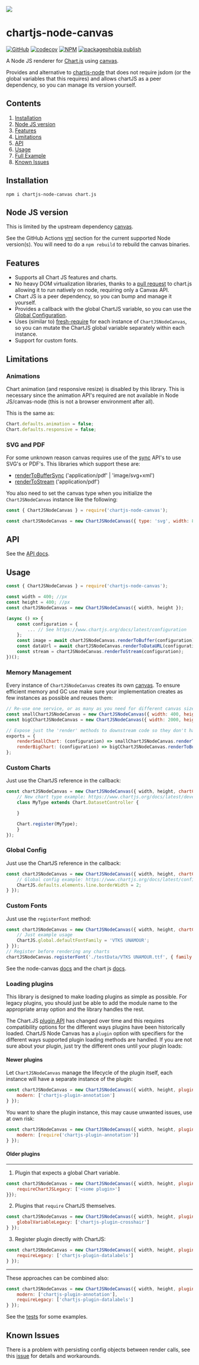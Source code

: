 <!-- [![Logo](./resources/logo.png)](https://github.com/SeanSobey/ChartjsNodeCanvas) -->
<a href="https://github.com/SeanSobey/ChartjsNodeCanvas" align="center">
  <img src="https://raw.githubusercontent.com/SeanSobey/ChartjsNodeCanvas/HEAD/resources/logo.png">
</a>

# chartjs-node-canvas

<!-- [![CircleCI](https://circleci.com/gh/SeanSobey/ChartjsNodeCanvas.svg?style=svg)](https://circleci.com/gh/SeanSobey/ChartjsNodeCanvas) -->
[![GitHub](https://github.com/SeanSobey/ChartjsNodeCanvas/workflows/Node%20CI/badge.svg)](https://github.com/SeanSobey/ChartjsNodeCanvas/actions)
[![codecov](https://codecov.io/gh/SeanSobey/ChartjsNodeCanvas/branch/master/graph/badge.svg)](https://codecov.io/gh/SeanSobey/ChartjsNodeCanvas)
[![NPM](https://img.shields.io/npm/v/chartjs-node-canvas.svg)](https://www.npmjs.com/package/chartjs-node-canvas)
[![packagephobia publish](https://badgen.net/packagephobia/publish/chartjs-node-canvas@latest)](https://bundlephobia.com/result?p=chartjs-node-canvas)
<!-- [![bundlephobia](https://badgen.net/bundlephobia/min/chartjs-node-canvas@latest)](https://bundlephobia.com/result?p=chartjs-node-canvas) -->
<!-- [![packagephobia install](https://badgen.net/packagephobia/install/chartjs-node-canvas@latest)](https://bundlephobia.com/result?p=chartjs-node-canvas) -->

A Node JS renderer for [Chart.js](http://www.chartjs.org) using [canvas](https://github.com/Automattic/node-canvas).

Provides and alternative to [chartjs-node](https://www.npmjs.com/package/chartjs-node) that does not require jsdom (or the global variables that this requires) and allows chartJS as a peer dependency, so you can manage its version yourself.

## Contents

1. [Installation](#installation)
2. [Node JS version](#node-js-version)
3. [Features](#features)
4. [Limitations](#limitations)
5. [API](#api)
6. [Usage](#usage)
7. [Full Example](#full-example)
8. [Known Issues](#known-issues)

## Installation

```
npm i chartjs-node-canvas chart.js
```

## Node JS version

This is limited by the upstream dependency [canvas](https://github.com/Automattic/node-canvas).

See the GitHub Actions [yml](.github/workflows/nodejs.yml) section for the current supported Node version(s). You will need to do a `npm rebuild` to rebuild the canvas binaries.

## Features

* Supports all Chart JS features and charts.
* No heavy DOM virtualization libraries, thanks to a [pull request](https://github.com/chartjs/Chart.js/pull/5324) to chart.js allowing it to run natively on node, requiring only a Canvas API.
* Chart JS is a peer dependency, so you can bump and manage it yourself.
* Provides a callback with the global ChartJS variable, so you can use the [Global Configuration](https://www.chartjs.org/docs/latest/configuration/#global-configuration).
* Uses (similar to) [fresh-require](https://www.npmjs.com/package/fresh-require) for each instance of `ChartJSNodeCanvas`, so you can mutate the ChartJS global variable separately within each instance.
* Support for custom fonts.

## Limitations

### Animations

Chart animation (and responsive resize) is disabled by this library. This is necessary since the animation API's required are not available in Node JS/canvas-node (this is not a browser environment after all).

This is the same as:

```js
Chart.defaults.animation = false;
Chart.defaults.responsive = false;
```

### SVG and PDF

For some unknown reason canvas requires use of the [sync](https://github.com/Automattic/node-canvas#canvastobuffer) API's to use SVG's or PDF's. This libraries which support these are:

* [renderToBufferSync](./API.md#ChartJSNodeCanvas+renderToBufferSync) ('application/pdf' | 'image/svg+xml')
* [renderToStream](./API.md#ChartJSNodeCanvas+renderToStream) ('application/pdf')

You also need to set the canvas type when you initialize the `ChartJSNodeCanvas` instance like the following:

```js
const { ChartJSNodeCanvas } = require('chartjs-node-canvas');

const chartJSNodeCanvas = new ChartJSNodeCanvas({ type: 'svg', width: 800, height: 600 }); 
```

## API

See the [API docs](https://github.com/SeanSobey/ChartjsNodeCanvas/blob/master/API.md).

## Usage

```js
const { ChartJSNodeCanvas } = require('chartjs-node-canvas');

const width = 400; //px
const height = 400; //px
const chartJSNodeCanvas = new ChartJSNodeCanvas({ width, height });

(async () => {
    const configuration = {
        ... // See https://www.chartjs.org/docs/latest/configuration
    };
    const image = await chartJSNodeCanvas.renderToBuffer(configuration);
    const dataUrl = await chartJSNodeCanvas.renderToDataURL(configuration);
    const stream = chartJSNodeCanvas.renderToStream(configuration);
})();
```

### Memory Management

Every instance of `ChartJSNodeCanvas` creates its own [canvas](https://github.com/Automattic/node-canvas). To ensure efficient memory and GC use make sure your implementation creates as few instances as possible and reuses them:

```js
// Re-use one service, or as many as you need for different canvas size requirements
const smallChartJSNodeCanvas = new ChartJSNodeCanvas({ width: 400, height: 400 });
const bigCChartJSNodeCanvas = new ChartJSNodeCanvas({ width: 2000, height: 2000 });

// Expose just the 'render' methods to downstream code so they don't have to worry about life-cycle management.
exports = {
    renderSmallChart: (configuration) => smallChartJSNodeCanvas.renderToBuffer(configuration),
    renderBigChart: (configuration) => bigCChartJSNodeCanvas.renderToBuffer(configuration)
};
```

### Custom Charts

Just use the ChartJS reference in the callback:

```js
const chartJSNodeCanvas = new ChartJSNodeCanvas({ width, height, chartCallback: (ChartJS) => {
    // New chart type example: https://www.chartjs.org/docs/latest/developers/charts.html
    class MyType extends Chart.DatasetController {

    }

    Chart.register(MyType);
    }
});
```

### Global Config

Just use the ChartJS reference in the callback:

```js
const chartJSNodeCanvas = new ChartJSNodeCanvas({ width, height, chartCallback: (ChartJS) => {
    // Global config example: https://www.chartjs.org/docs/latest/configuration/
    ChartJS.defaults.elements.line.borderWidth = 2;
} });
```

### Custom Fonts

Just use the `registerFont` method:

```js
const chartJSNodeCanvas = new ChartJSNodeCanvas({ width, height, chartCallback: (ChartJS) => {
    // Just example usage
    ChartJS.global.defaultFontFamily = 'VTKS UNAMOUR';
} });
// Register before rendering any charts
chartJSNodeCanvas.registerFont('./testData/VTKS UNAMOUR.ttf', { family: 'VTKS UNAMOUR' });
```

See the node-canvas [docs](https://github.com/Automattic/node-canvas#registerfont) and the chart js [docs](https://www.chartjs.org/docs/latest/general/fonts.html).

### Loading plugins

This library is designed to make loading plugins as simple as possible. For legacy plugins, you should just be able to add the module name to the appropriate array option and the library handles the rest.

The Chart.JS [plugin API](https://www.chartjs.org/docs/latest/developers/plugins.html) has changed over time and this requires compatibility options for the different ways plugins have been historically loaded. ChartJS Node Canvas has a `plugin` option with specifiers for the different ways supported plugin loading methods are handled. If you are not sure about your plugin, just try the different ones until your plugin loads:

#### Newer plugins

Let `ChartJSNodeCanvas` manage the lifecycle of the plugin itself, each instance will have a separate instance of the plugin:

```js
const chartJSNodeCanvas = new ChartJSNodeCanvas({ width, height, plugins: {
    modern: ['chartjs-plugin-annotation']
} });
```

You want to share the plugin instance, this may cause unwanted issues, use at own risk:

```js
const chartJSNodeCanvas = new ChartJSNodeCanvas({ width, height, plugins: {
    modern: [require('chartjs-plugin-annotation')]
} });
```

#### Older plugins

---

1. Plugin that expects a global Chart variable.

```js
const chartJSNodeCanvas = new ChartJSNodeCanvas({ width, height, plugins: {
    requireChartJSLegacy: ['<some plugin>']
}});
```

2. Plugins that `require` ChartJS themselves.

```js
const chartJSNodeCanvas = new ChartJSNodeCanvas({ width, height, plugins: {
    globalVariableLegacy: ['chartjs-plugin-crosshair']
} });
```

3. Register plugin directly with ChartJS:

```js
const chartJSNodeCanvas = new ChartJSNodeCanvas({ width, height, plugins: {
    requireLegacy: ['chartjs-plugin-datalabels']
} });
```

---

These approaches can be combined also:

```js
const chartJSNodeCanvas = new ChartJSNodeCanvas({ width, height, plugins: {
    modern: ['chartjs-plugin-annotation'],
    requireLegacy: ['chartjs-plugin-datalabels']
} });
```

See the [tests](src/index.e2e.spec.ts#106) for some examples.

## Known Issues

There is a problem with persisting config objects between render calls, see this [issue](https://github.com/SeanSobey/ChartjsNodeCanvas/issues/9) for details and workarounds.
